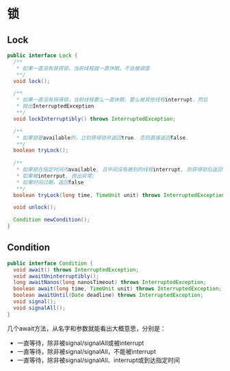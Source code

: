 # 锁
## Lock

```java
public interface Lock {
  /**
   * 如果一直没有获得锁，当前线程就一直休眠，不会被调度
   **/
  void lock();

  /**
   * 如果一直没有获得锁，当前线程要么一直休眠，要么被其他线程interrupt，然后
   * 抛出InterruptedException
   **/
  void lockInterruptibly() throws InterruptedException;

  /**
   * 如果锁是available的，立刻获得锁并返回true. 否则直接返回false.
   **/
  boolean tryLock();
  
  /**
   * 如果锁在指定时间内available, 且中间没有被别的线程interrupt, 则获得锁后返回true. 
   * 如果被interrput, 抛出异常;
   * 如果时间过期，返回false
   **/
  boolean tryLock(long time, TimeUnit unit) throws InterruptedException;

  void unlock();

  Condition newCondition();
}

```

## Condition

```java
public interface Condition {
  void await() throws InterruptedException;
  void awaitUninterruptibly();
  long awaitNanos(long nanosTimeout) throws InterruptedException;
  boolean await(long time, TimeUnit unit) throws InterruptedException;
  boolean awaitUntil(Date deadline) throws InterruptedException;
  void signal();
  void signalAll();
}
```

几个await方法，从名字和参数就能看出大概意思，分别是：
* 一直等待，除非被signal/signalAll或被interrupt
* 一直等待，除非被signal/signalAll，不能被interrupt
* 一直等待，除非被signal/signalAll、interrupt或到达指定时间

